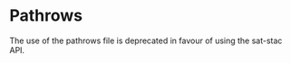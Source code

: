 # Pathrows

The use of the pathrows file is deprecated in favour of using the sat-stac API.

<!-- Grab the file from here: https://landsat.usgs.gov/pathrow-shapefiles

Note that you can use the makefile to get the file for you, use `make download-pathrows-file` in the root of this repo. -->
